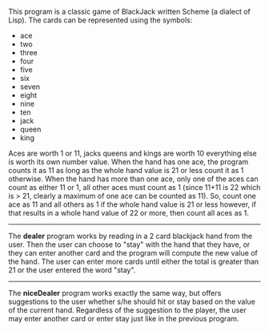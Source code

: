 This program is a classic game of BlackJack written Scheme (a dialect of Lisp). The cards can
be represented using the symbols:
  - ace
  - two
  - three
  - four
  - five
  - six
  - seven
  - eight
  - nine
  - ten
  - jack
  - queen
  - king

Aces are worth 1 or 11, jacks queens and kings are worth 10 everything else is worth its own number value.
When the hand has one ace, the program counts it as 11 as long as the whole hand value is 21 or less count it as 1 otherwise. When the hand has more than one ace, only one of the aces can count as either 11 or 1, all other aces must count as 1 (since 11+11 is 22 which is > 21, clearly a maximum of one ace can be counted as 11). So, count one ace as 11 and all others as 1 if the whole hand value is 21 or less however, if that results in a whole hand value of 22 or more, then count all aces as 1.

----

The **dealer** program works by reading in a 2 card blackjack hand from the user. Then the user can choose to "stay" with the hand that they have, or they can enter another card and the program will compute the new value of the hand. The user can enter more cards until either the total is greater than 21 or the user entered the word "stay".


---

The **niceDealer** program works exactly the same way, but offers suggestions to the user whether s/he should hit or stay based on the value of the current hand. Regardless of the suggestion to the player, the user may enter another card or enter stay just like in the previous program.
